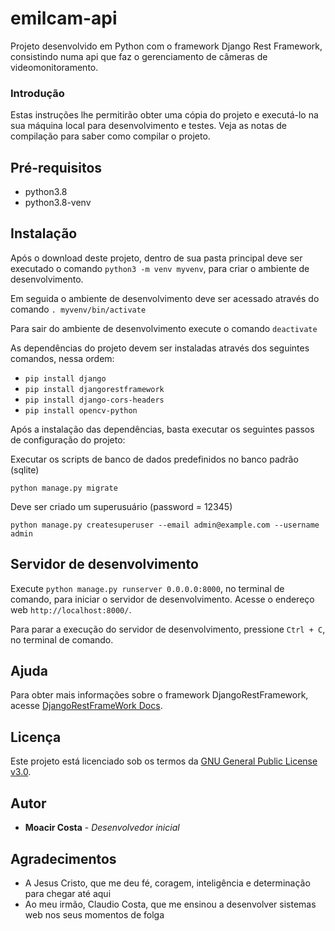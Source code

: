 # emilcam-api
Projeto desenvolvido em Python com o framework Django Rest Framework, consistindo numa api que faz o gerenciamento de câmeras de videomonitoramento.

### Introdução

Estas instruções lhe permitirão obter uma cópia do projeto e executá-lo na sua máquina local para desenvolvimento e testes. Veja as notas de compilação para saber como compilar o projeto.

## Pré-requisitos

* python3.8
* python3.8-venv

## Instalação

Após o download deste projeto, dentro de sua pasta principal deve ser executado o comando `python3 -m venv myvenv`, para criar o ambiente de desenvolvimento.

Em seguida o ambiente de desenvolvimento deve ser acessado através do comando `. myvenv/bin/activate`

Para sair do ambiente de desenvolvimento execute o comando `deactivate`

As dependências do projeto devem ser instaladas através dos seguintes comandos, nessa ordem:
* `pip install django`
* `pip install djangorestframework`
* `pip install django-cors-headers`
* `pip install opencv-python`

Após a instalação das dependências, basta executar os seguintes passos de configuração do projeto:

Executar os scripts de banco de dados predefinidos no banco padrão (sqlite)

`python manage.py migrate`

Deve ser criado um superusuário (password = 12345)

`python manage.py createsuperuser --email admin@example.com --username admin`

## Servidor de desenvolvimento

Execute `python manage.py runserver 0.0.0.0:8000`, no terminal de comando, para iniciar o servidor de desenvolvimento. Acesse o endereço web `http://localhost:8000/`.

Para parar a execução do servidor de desenvolvimento, pressione `Ctrl + C`, no terminal de comando.

## Ajuda

Para obter mais informações sobre o framework DjangoRestFramework, acesse [DjangoRestFrameWork Docs](https://www.django-rest-framework.org/).

## Licença

Este projeto está licenciado sob os termos da [GNU General Public License v3.0](http://licencas.softwarelivre.org/gpl-3.0.pt-br.html).

## Autor

* **Moacir Costa** - *Desenvolvedor inicial*

## Agradecimentos

* A Jesus Cristo, que me deu fé, coragem, inteligência e determinação para chegar até aqui
* Ao meu irmão, Claudio Costa, que me ensinou a desenvolver sistemas web nos seus momentos de folga
